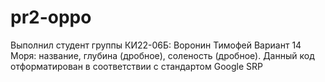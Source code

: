 # pr2-oppo
Выполнил студент группы КИ22-06Б: Воронин Тимофей
Вариант 14
Моря: название, глубина (дробное), соленость (дробное).
Данный код отформатирован в соответствии с стандартом Google SRP
